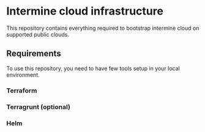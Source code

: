 # Intermine cloud infrastructure

This repository contains everything required to bootstrap intermine cloud on supported public clouds.

## Requirements

To use this repository, you need to have few tools setup in your local environment.

### Terraform

### Terragrunt (optional)

### Helm